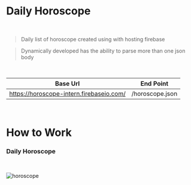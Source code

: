# Daily Horoscope
&nbsp;

> Daily list of horoscope created using with hosting firebase

> Dynamically developed has the ability to parse more than one json body

&nbsp;

| **Base Url** |   **End Point**                    |
| ------------- | ------------------------------ |
| https://horoscope-intern.firebaseio.com/      |   /horoscope.json      |


&nbsp;

# **How to Work**

### **Daily Horoscope**
&nbsp;

![horoscope](https://user-images.githubusercontent.com/34714108/92714647-25399a80-f365-11ea-97b0-8a47a5aa54bc.gif)


&nbsp;


